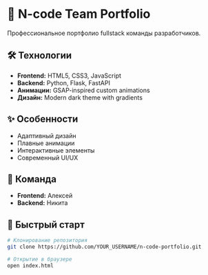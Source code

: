 # 🚀 N-code Team Portfolio

Профессиональное портфолио fullstack команды разработчиков.

## 🛠 Технологии

- **Frontend:** HTML5, CSS3, JavaScript
- **Backend:** Python, Flask, FastAPI
- **Анимации:** GSAP-inspired custom animations
- **Дизайн:** Modern dark theme with gradients

## ✨ Особенности

- Адаптивный дизайн
- Плавные анимации
- Интерактивные элементы
- Современный UI/UX

## 🎯 Команда

- **Frontend:** Алексей
- **Backend:** Никита

## 🚀 Быстрый старт

```bash
# Клонирование репозитория
git clone https://github.com/YOUR_USERNAME/n-code-portfolio.git

# Открытие в браузере
open index.html

